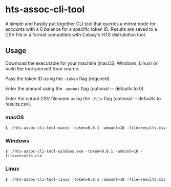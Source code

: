 # hts-assoc-cli-tool

A simple and hastily put together CLI tool that queries a mirror node for accounts with a 0 balance for a specific token ID. Results are saved to a CSV file in a format compatible with Calaxy's HTS distrubition tool.

## Usage

Download the executable for your machine (macOS, Windows, Linux) or build the tool yourself from source.

Pass the token ID using the ```-token``` flag (required).

Enter the amount using the ```-amount``` flag (optional -- defaults to 0).

Enter the output CSV filename using the ```-file``` flag (optional -- defaults to results.csv).

### macOS
```
$ ./hts-assoc-cli-tool-macos -token=0.0.1 -amount=10 -file=results.csv
```

### Windows
```
$ ./hts-assoc-cli-tool-windows.exe -token=0.0.1 -amount=10 -file=results.csv
```
### Linux
```
$ ./hts-assoc-cli-tool-linux -token=0.0.1 -amount=10 -file=results.csv
```
